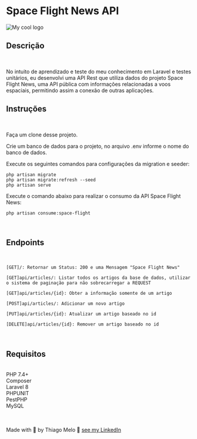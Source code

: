 #  Space Flight News API

<img src="https://pbs.twimg.com/media/E2Obwn8WUAAutnQ?format=jpg&name=4096x4096" alt="My cool logo"/>

<br>

## Descrição
<br>
<p>No intuito de aprendizado e teste do meu conhecimento em Laravel e testes unitários, eu desenvolvi uma API Rest 
que utiliza dados do projeto Space Flight News, uma API pública com informações relacionadas
a voos espaciais, permitindo assim a conexão de outras aplicações.</p>

## Instruções
<br>
<p>Faça um clone desse projeto.</p>

<p>Crie um banco de dados para o projeto, no arquivo .env informe o nome do banco de dados.</p>

<p>Execute os seguintes comandos para configurações da migration e seeder:</p>

```
php artisan migrate
php artisan migrate:refresh --seed
php artisan serve
```

<p>Execute o comando abaixo para realizar o consumo da API Space Flight News:</p>

```
php artisan consume:space-flight
```
<br>

## Endpoints
<br>

```
[GET]/: Retornar um Status: 200 e uma Mensagem "Space Flight News"

[GET]api/articles/: Listar todos os artigos da base de dados, utilizar o sistema de paginação para não sobrecarregar a REQUEST

[GET]api/articles/{id}: Obter a informação somente de um artigo

[POST]api/articles/: Adicionar um novo artigo

[PUT]api/articles/{id}: Atualizar um artigo baseado no id

[DELETE]api/articles/{id}: Remover um artigo baseado no id
```
<br>

## Requisitos
<br>
PHP 7.4+<br>
Composer<br>
Laravel 8<br>
PHPUNIT<br>
PestPHP<br>
MySQL

<br><br>
Made with :blue_heart:  by Thiago Melo :wave: [see my LinkedIn](https://www.linkedin.com/in/thiago-melo-10/)